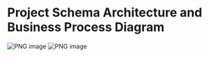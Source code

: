# Project Schema Architecture and Business Process Diagram
![PNG image](https://github.com/DS310-Team-11/DS310_Final_Project/assets/140396223/3896e208-9a4c-4881-a25d-52a63c949084)
![PNG image](https://github.com/DS310-Team-11/DS310_Final_Project/assets/140396223/09dc0e34-fee9-4a00-9d04-9d22b03cac84)


